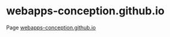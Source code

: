 # webapps-conception.github.io
Page [webapps-conception.github.io](https://webapps-conception.github.io)
